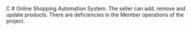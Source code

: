 
C # Online Shopping Automation System.
The seller can add, remove and update products.
There are deficiencies in the Member operations of the project.
